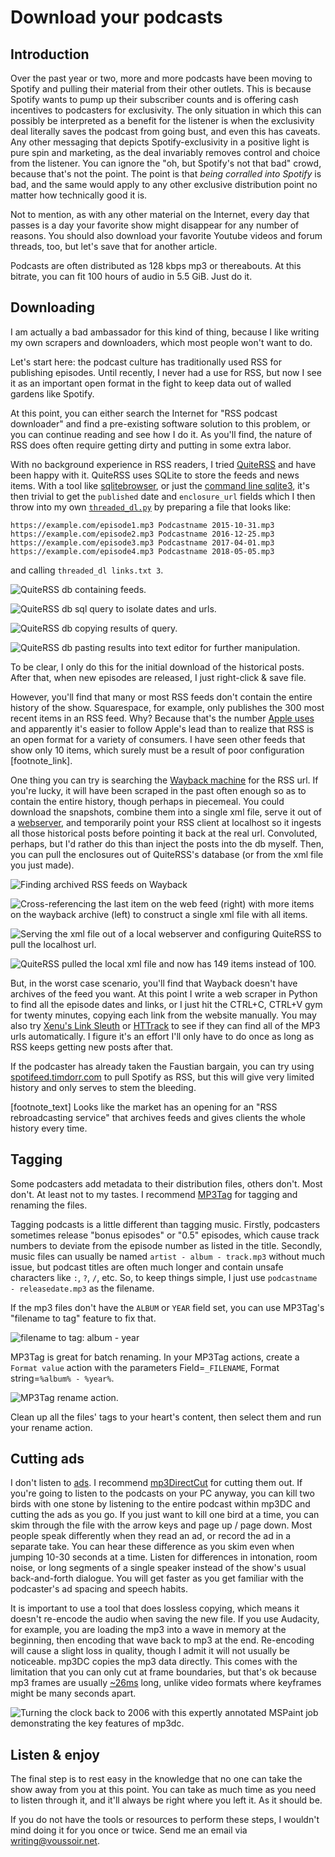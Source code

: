 Download your podcasts
======================

## Introduction

Over the past year or two, more and more podcasts have been moving to Spotify and pulling their material from their other outlets. This is because Spotify wants to pump up their subscriber counts and is offering cash incentives to podcasters for exclusivity. The only situation in which this can possibly be interpreted as a benefit for the listener is when the exclusivity deal literally saves the podcast from going bust, and even this has caveats. Any other messaging that depicts Spotify-exclusivity in a positive light is pure spin and marketing, as the deal invariably removes control and choice from the listener. You can ignore the "oh, but Spotify's not that bad" crowd, because that's not the point. The point is that *being corralled into Spotify* is bad, and the same would apply to any other exclusive distribution point no matter how technically good it is.

Not to mention, as with any other material on the Internet, every day that passes is a day your favorite show might disappear for any number of reasons. You should also download your favorite Youtube videos and forum threads, too, but let's save that for another article.

Podcasts are often distributed as 128 kbps mp3 or thereabouts. At this bitrate, you can fit 100 hours of audio in 5.5 GiB. Just do it.

## Downloading

I am actually a bad ambassador for this kind of thing, because I like writing my own scrapers and downloaders, which most people won't want to do.

Let's start here: the podcast culture has traditionally used RSS for publishing episodes. Until recently, I never had a use for RSS, but now I see it as an important open format in the fight to keep data out of walled gardens like Spotify.

At this point, you can either search the Internet for "RSS podcast downloader" and find a pre-existing software solution to this problem, or you can continue reading and see how I do it. As you'll find, the nature of RSS does often require getting dirty and putting in some extra labor.

With no background experience in RSS readers, I tried [QuiteRSS](https://quiterss.org/) and have been happy with it. QuiteRSS uses SQLite to store the feeds and news items. With a tool like [sqlitebrowser](https://github.com/sqlitebrowser/sqlitebrowser/releases), or just the [command line sqlite3](https://www.sqlite.org/download.html), it's then trivial to get the `published` date and `enclosure_url` fields which I then throw into my own [`threaded_dl.py`](https://git.voussoir.net/voussoir/cmd/src/branch/master/threaded_dl.py) by preparing a file that looks like:

```
https://example.com/episode1.mp3 Podcastname 2015-10-31.mp3
https://example.com/episode2.mp3 Podcastname 2016-12-25.mp3
https://example.com/episode3.mp3 Podcastname 2017-04-01.mp3
https://example.com/episode4.mp3 Podcastname 2018-05-05.mp3
```

and calling `threaded_dl links.txt 3`.

![](quiterss_feeds_db1.png "QuiteRSS db containing feeds.")

![](quiterss_feeds_db2.png "QuiteRSS db sql query to isolate dates and urls.")

![](quiterss_feeds_db3.png "QuiteRSS db copying results of query.")

![](quiterss_feeds_db4.png "QuiteRSS db pasting results into text editor for further manipulation.")

To be clear, I only do this for the initial download of the historical posts. After that, when new episodes are released, I just right-click & save file.

However, you'll find that many or most RSS feeds don't contain the entire history of the show. Squarespace, for example, only publishes the 300 most recent items in an RSS feed. Why? Because that's the number [Apple uses](https://support.squarespace.com/hc/en-us/articles/205814338-Podcasting-with-Squarespace-overview#:~:text=Squarespace%20podcast%20feeds%20display%20up,episodes%20that%20Apple%20Podcasts%20supports.) and apparently it's easier to follow Apple's lead than to realize that RSS is an open format for a variety of consumers. I have seen other feeds that show only 10 items, which surely must be a result of poor configuration [footnote_link].

One thing you can try is searching the [Wayback machine](https://web.archive.org/) for the RSS url. If you're lucky, it will have been scraped in the past often enough so as to contain the entire history, though perhaps in piecemeal. You could download the snapshots, combine them into a single xml file, serve it out of a [webserver](https://git.voussoir.net/voussoir/else/src/branch/master/SimpleServer), and temporarily point your RSS client at localhost so it ingests all those historical posts before pointing it back at the real url. Convoluted, perhaps, but I'd rather do this than inject the posts into the db myself. Then, you can pull the enclosures out of QuiteRSS's database (or from the xml file you just made).

![](wayback_archives.png "Finding archived RSS feeds on Wayback")

![](wayback_crossreference.png "Cross-referencing the last item on the web feed (right) with more items on the wayback archive (left) to construct a single xml file with all items.")

![](wayback_timetravel1.png "Serving the xml file out of a local webserver and configuring QuiteRSS to pull the localhost url.")

![](wayback_timetravel2.png "QuiteRSS pulled the local xml file and now has 149 items instead of 100.")

But, in the worst case scenario, you'll find that Wayback doesn't have archives of the feed you want. At this point I write a web scraper in Python to find all the episode dates and links, or I just hit the CTRL+C, CTRL+V gym for twenty minutes, copying each link from the website manually. You may also try [Xenu's Link Sleuth](http://home.snafu.de/tilman/xenulink.html) or [HTTrack](https://www.httrack.com/) to see if they can find all of the MP3 urls automatically. I figure it's an effort I'll only have to do once as long as RSS keeps getting new posts after that.

If the podcaster has already taken the Faustian bargain, you can try using [spotifeed.timdorr.com](https://spotifeed.timdorr.com/) to pull Spotify as RSS, but this will give very limited history and only serves to stem the bleeding.

[footnote_text] Looks like the market has an opening for an "RSS rebroadcasting service" that archives feeds and gives clients the whole history every time.

## Tagging

Some podcasters add metadata to their distribution files, others don't. Most don't. At least not to my tastes. I recommend [MP3Tag](https://mp3tag.de/en/) for tagging and renaming the files.

Tagging podcasts is a little different than tagging music. Firstly, podcasters sometimes release "bonus episodes" or "0.5" episodes, which cause track numbers to deviate from the episode number as listed in the title. Secondly, music files can usually be named `artist - album - track.mp3` without much issue, but podcast titles are often much longer and contain unsafe characters like `:`, `?`, `/`, etc. So, to keep things simple, I just use `podcastname - releasedate.mp3` as the filename.

If the mp3 files don't have the `ALBUM` or `YEAR` field set, you can use MP3Tag's "filename to tag" feature to fix that.

![](filename_to_tag.png "filename to tag: album - year")

MP3Tag is great for batch renaming. In your MP3Tag actions, create a `Format value` action with the parameters Field=`_FILENAME`, Format string=`%album% - %year%`.

![](mp3tag_rename_action.png "MP3Tag rename action.")

Clean up all the files' tags to your heart's content, then select them and run your rename action.

## Cutting ads

I don't listen to [ads](/writing/advertixing). I recommend [mp3DirectCut](https://mpesch3.de/) for cutting them out. If you're going to listen to the podcasts on your PC anyway, you can kill two birds with one stone by listening to the entire podcast within mp3DC and cutting the ads as you go. If you just want to kill one bird at a time, you can skim through the file with the arrow keys and page up / page down. Most people speak differently when they read an ad, or record the ad in a separate take. You can hear these difference as you skim even when jumping 10-30 seconds at a time. Listen for differences in intonation, room noise, or long segments of a single speaker instead of the show's usual back-and-forth dialogue. You will get faster as you get familiar with the podcaster's ad spacing and speech habits.

It is important to use a tool that does lossless copying, which means it doesn't re-encode the audio when saving the new file. If you use Audacity, for example, you are loading the mp3 into a wave in memory at the beginning, then encoding that wave back to mp3 at the end. Re-encoding will cause a slight loss in quality, though I admit it will not usually be noticeable. mp3DC copies the mp3 data directly. This comes with the limitation that you can only cut at frame boundaries, but that's ok because mp3 frames are usually [~26ms](https://stackoverflow.com/a/12650386) long, unlike video formats where keyframes might be many seconds apart.

![](mp3dc_demo.png "Turning the clock back to 2006 with this expertly annotated MSPaint job demonstrating the key features of mp3dc.")

## Listen & enjoy

The final step is to rest easy in the knowledge that no one can take the show away from you at this point. You can take as much time as you need to listen through it, and it'll always be right where you left it. As it should be.

If you do not have the tools or resources to perform these steps, I wouldn't mind doing it for you once or twice. Send me an email via writing@voussoir.net.
